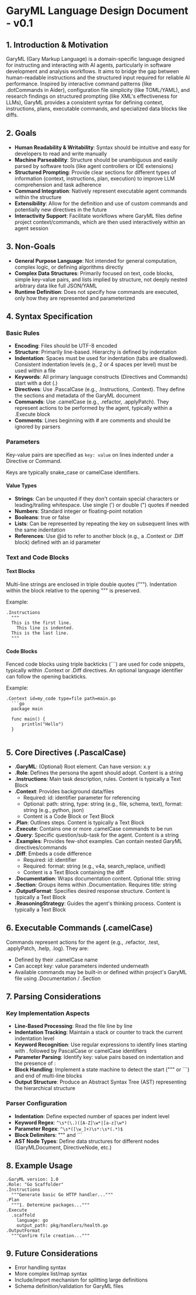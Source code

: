 # GaryML Language Design Document - v0.1

## 1. Introduction & Motivation

GaryML (Gary Markup Language) is a domain-specific language designed for instructing and interacting with AI agents, particularly in software development and analysis workflows. It aims to bridge the gap between human-readable instructions and the structured input required for reliable AI performance. Inspired by interactive command patterns (like .dotCommands in Aider), configuration file simplicity (like TOML/YAML), and research findings on structured prompting (like XML's effectiveness for LLMs), GaryML provides a consistent syntax for defining context, instructions, plans, executable commands, and specialized data blocks like diffs.

## 2. Goals

- **Human Readability & Writability**: Syntax should be intuitive and easy for developers to read and write manually
- **Machine Parseability**: Structure should be unambiguous and easily parsed by software tools (like agent controllers or IDE extensions)
- **Structured Prompting**: Provide clear sections for different types of information (context, instructions, plan, execution) to improve LLM comprehension and task adherence
- **Command Integration**: Natively represent executable agent commands within the structure
- **Extensibility**: Allow for the definition and use of custom commands and potentially new directives in the future
- **Interactivity Support**: Facilitate workflows where GaryML files define project context/commands, which are then used interactively within an agent session

## 3. Non-Goals

- **General Purpose Language**: Not intended for general computation, complex logic, or defining algorithms directly
- **Complex Data Structures**: Primarily focused on text, code blocks, simple key-value pairs, and lists implied by structure, not deeply nested arbitrary data like full JSON/YAML
- **Runtime Definition**: Does not specify how commands are executed, only how they are represented and parameterized

## 4. Syntax Specification

### Basic Rules
- **Encoding**: Files should be UTF-8 encoded
- **Structure**: Primarily line-based. Hierarchy is defined by indentation
- **Indentation**: Spaces must be used for indentation (tabs are disallowed). Consistent indentation levels (e.g., 2 or 4 spaces per level) must be used within a file
- **Keywords**: All primary language constructs (Directives and Commands) start with a dot (.)
- **Directives**: Use .PascalCase (e.g., .Instructions, .Context). They define the sections and metadata of the GaryML document
- **Commands**: Use .camelCase (e.g., .refactor, .applyPatch). They represent actions to be performed by the agent, typically within a .Execute block
- **Comments**: Lines beginning with # are comments and should be ignored by parsers

### Parameters
Key-value pairs are specified as `key: value` on lines indented under a Directive or Command.

Keys are typically snake_case or camelCase identifiers.

#### Value Types
- **Strings**: Can be unquoted if they don't contain special characters or leading/trailing whitespace. Use single (') or double (") quotes if needed
- **Numbers**: Standard integer or floating-point notation
- **Booleans**: true or false
- **Lists**: Can be represented by repeating the key on subsequent lines with the same indentation
- **References**: Use @id to refer to another block (e.g., a .Context or .Diff block) defined with an id parameter

### Text and Code Blocks

#### Text Blocks
Multi-line strings are enclosed in triple double quotes ("""). Indentation within the block relative to the opening """ is preserved.

Example:
```garyml
.Instructions
  """
  This is the first line.
    This line is indented.
  This is the last line.
  """
```

#### Code Blocks
Fenced code blocks using triple backticks (```) are used for code snippets, typically within .Context or .Diff directives. An optional language identifier can follow the opening backticks.

Example:
```garyml
.Context id=my_code type=file path=main.go
  ```go
  package main

  func main() {
      println("Hello")
  }
  ```
```
```
## 5. Core Directives (.PascalCase)

- **.GaryML**: (Optional) Root element. Can have version: x.y
- **.Role**: Defines the persona the agent should adopt. Content is a string
- **.Instructions**: Main task description, rules. Content is typically a Text Block
- **.Context**: Provides background data/files
  - Required: id: identifier parameter for referencing
  - Optional: path: string, type: string (e.g., file, schema, text), format: string (e.g., python, json)
  - Content is a Code Block or Text Block
- **.Plan**: Outlines steps. Content is typically a Text Block
- **.Execute**: Contains one or more .camelCase commands to be run
- **.Query**: Specific question/sub-task for the agent. Content is a string
- **.Examples**: Provides few-shot examples. Can contain nested GaryML directives/commands
- **.Diff**: Embeds a code difference
  - Required: id: identifier
  - Required: format: string (e.g., v4a, search_replace, unified)
  - Content is a Text Block containing the diff
- **.Documentation**: Wraps documentation content. Optional title: string
- **.Section**: Groups items within .Documentation. Requires title: string
- **.OutputFormat**: Specifies desired response structure. Content is typically a Text Block
- **.ReasoningStrategy**: Guides the agent's thinking process. Content is typically a Text Block

## 6. Executable Commands (.camelCase)

Commands represent actions for the agent (e.g., .refactor, .test, .applyPatch, .help, .log). They are:
- Defined by their .camelCase name
- Can accept key: value parameters indented underneath
- Available commands may be built-in or defined within project's GaryML file using .Documentation / .Section

## 7. Parsing Considerations

### Key Implementation Aspects
- **Line-Based Processing**: Read the file line by line
- **Indentation Tracking**: Maintain a stack or counter to track the current indentation level
- **Keyword Recognition**: Use regular expressions to identify lines starting with . followed by PascalCase or camelCase identifiers
- **Parameter Parsing**: Identify key: value pairs based on indentation and the presence of :
- **Block Handling**: Implement a state machine to detect the start (""" or ```) and end of multi-line blocks
- **Output Structure**: Produce an Abstract Syntax Tree (AST) representing the hierarchical structure

### Parser Configuration
- **Indentation**: Define expected number of spaces per indent level
- **Keyword Regex**: `^\s*(\.)([A-Z]\w*|[a-z]\w*)`
- **Parameter Regex**: `^\s*([\w_]+)\s*:\s*(.*)$`
- **Block Delimiters**: """ and ```
- **AST Node Types**: Define data structures for different nodes (GaryMLDocument, DirectiveNode, etc.)

## 8. Example Usage

```garyml
.GaryML version: 1.0
.Role: "Go Scaffolder"
.Instructions
  """Generate basic Go HTTP handler..."""
.Plan
  """1. Determine packages..."""
.Execute
  .scaffold
    language: go
    output_path: pkg/handlers/health.go
.OutputFormat
  """Confirm file creation..."""
```

## 9. Future Considerations

- Error handling syntax
- More complex list/map syntax
- Include/import mechanism for splitting large definitions
- Schema definition/validation for GaryML files
